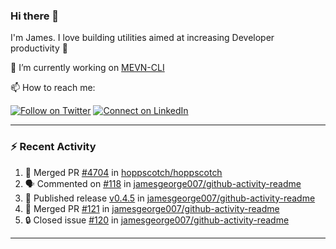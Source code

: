 ### Hi there 👋

I'm James. I love building utilities aimed at increasing Developer productivity :raised_hands: 

🔭 I’m currently working on [MEVN-CLI](https://github.com/madlabsinc/mevn-cli)

📫 How to reach me:

[![Follow on Twitter](https://img.shields.io/badge/--twitter?label=Twitter&logo=Twitter&style=social)](https://twitter.com/james_madhacks) [![Connect on LinkedIn](https://img.shields.io/badge/--linkedin?label=LinkedIn&logo=LinkedIn&style=social)](https://www.linkedin.com/in/jamesgeorge007)

---

### :zap: Recent Activity

<!--START_SECTION:activity-->
1. 🎉 Merged PR [#4704](https://github.com/hoppscotch/hoppscotch/pull/4704) in [hoppscotch/hoppscotch](https://github.com/hoppscotch/hoppscotch)
2. 🗣 Commented on [#118](https://github.com/jamesgeorge007/github-activity-readme/pull/118#issuecomment-2676250524) in [jamesgeorge007/github-activity-readme](https://github.com/jamesgeorge007/github-activity-readme)
3. 🚀 Published release [v0.4.5](https://github.com/jamesgeorge007/github-activity-readme/releases/tag/v0.4.5) in [jamesgeorge007/github-activity-readme](https://github.com/jamesgeorge007/github-activity-readme)
4. 🎉 Merged PR [#121](https://github.com/jamesgeorge007/github-activity-readme/pull/121) in [jamesgeorge007/github-activity-readme](https://github.com/jamesgeorge007/github-activity-readme)
5. 🔒 Closed issue [#120](https://github.com/jamesgeorge007/github-activity-readme/issues/120) in [jamesgeorge007/github-activity-readme](https://github.com/jamesgeorge007/github-activity-readme)
<!--END_SECTION:activity-->

---

<!--
**jamesgeorge007/jamesgeorge007** is a ✨ _special_ ✨ repository because its `README.md` (this file) appears on your GitHub profile.

Here are some ideas to get you started:

- 🌱 I’m currently learning ...
- 👯 I’m looking to collaborate on ...
- 🤔 I’m looking for help with ...
- 💬 Ask me about ...
- 😄 Pronouns: ...
- ⚡ Fun fact: ...
-->
